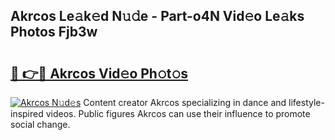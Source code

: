 ## Akrcos Le𝚊k𝚎d N𝚞𝚍e - Part-o4N Vid𝚎o Le𝚊ks Photos Fjb3w

# <h2><a href="http://fbdw49.evod.top/?m=Akrcos">🔗 👉🔴 Akrcos Vid𝚎o Ph𝚘t𝚘s</a></h2>

[![Akrcos N𝚞d𝚎s](https://i.imgur.com/8V9OHl7.gif)](http://fbdw49.evod.top/?m=Akrcos)
Content creator Akrcos specializing in dance and lifestyle-inspired videos. Public figures Akrcos can use their influence to promote social change. 
